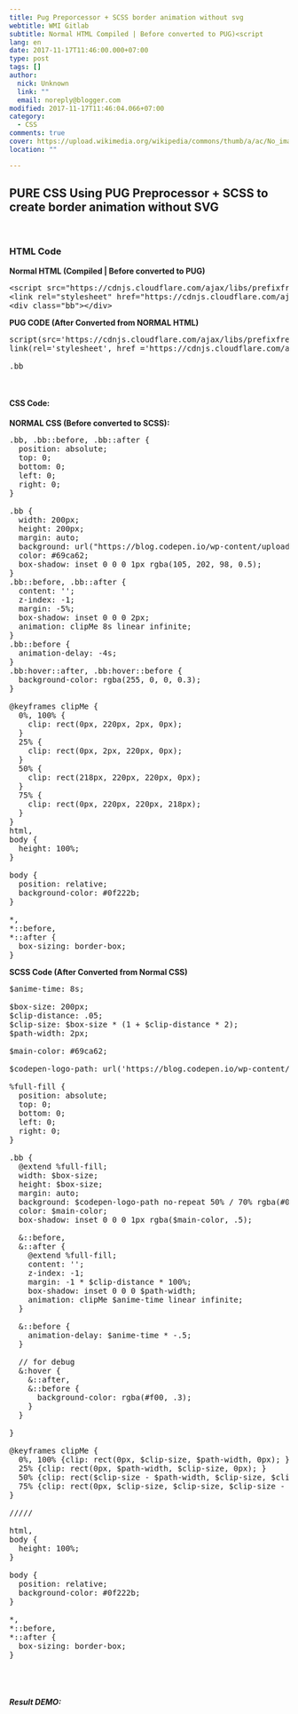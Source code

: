 ```yaml
---
title: Pug Preporcessor + SCSS border animation without svg
webtitle: WMI Gitlab
subtitle: Normal HTML Compiled | Before converted to PUG)<script
lang: en
date: 2017-11-17T11:46:00.000+07:00
type: post
tags: []
author:
  nick: Unknown
  link: ""
  email: noreply@blogger.com
modified: 2017-11-17T11:46:04.066+07:00
category:
  - CSS
comments: true
cover: https://upload.wikimedia.org/wikipedia/commons/thumb/a/ac/No_image_available.svg/2048px-No_image_available.svg.png
location: ""

---
```


<h2>PURE CSS Using PUG Preprocessor + SCSS to create border animation without SVG</h2><amp-img alt="PUG HTML AND SCSS" height="300" src="https://web-capture.net/picture_mini.php?type=jpeg&amp;url=https%3A%2F%2Fsource.l3n4r0x.cf%2Fphp%2Fcodepen.php%3Fuser%3Ddimaslanjaka%26id%3DgWWrbB%26tab%3Dresult%26h%3D500" width="300"></amp-img><br><h3>HTML Code</h3><div><b>Normal HTML (Compiled | Before converted to PUG)</b><br><pre>&lt;script src="https://cdnjs.cloudflare.com/ajax/libs/prefixfree/1.0.7/prefixfree.min.js"&gt;&lt;/script&gt;<br>&lt;link rel="stylesheet" href="https://cdnjs.cloudflare.com/ajax/libs/normalize/6.0.0/normalize.css"/&gt;<br>&lt;div class="bb"&gt;&lt;/div&gt;</pre></div><div><b>PUG CODE (After Converted from NORMAL HTML)</b></div><pre>script(src='https://cdnjs.cloudflare.com/ajax/libs/prefixfree/1.0.7/prefixfree.min.js')<br>link(rel='stylesheet', href ='https://cdnjs.cloudflare.com/ajax/libs/normalize/6.0.0/normalize.css')<br><br>.bb</pre><amp-iframe frameborder="0" height="200" layout="responsive" scrolling="yes" src="https://source.l3n4r0x.cf/php/codepen.php?user=dimaslanjaka&amp;id=gWWrbB&amp;tab=html&amp;h=500" width="300"></amp-iframe><br><h4>CSS Code:</h4><div><b>NORMAL CSS (Before converted to SCSS):</b><br><pre>.bb, .bb::before, .bb::after {<br>  position: absolute;<br>  top: 0;<br>  bottom: 0;<br>  left: 0;<br>  right: 0;<br>}<br><br>.bb {<br>  width: 200px;<br>  height: 200px;<br>  margin: auto;<br>  background: url("https://blog.codepen.io/wp-content/uploads/2012/06/Button-White-Large.png") no-repeat 50%/70% rgba(0, 0, 0, 0.1);<br>  color: #69ca62;<br>  box-shadow: inset 0 0 0 1px rgba(105, 202, 98, 0.5);<br>}<br>.bb::before, .bb::after {<br>  content: '';<br>  z-index: -1;<br>  margin: -5%;<br>  box-shadow: inset 0 0 0 2px;<br>  animation: clipMe 8s linear infinite;<br>}<br>.bb::before {<br>  animation-delay: -4s;<br>}<br>.bb:hover::after, .bb:hover::before {<br>  background-color: rgba(255, 0, 0, 0.3);<br>}<br><br>@keyframes clipMe {<br>  0%, 100% {<br>    clip: rect(0px, 220px, 2px, 0px);<br>  }<br>  25% {<br>    clip: rect(0px, 2px, 220px, 0px);<br>  }<br>  50% {<br>    clip: rect(218px, 220px, 220px, 0px);<br>  }<br>  75% {<br>    clip: rect(0px, 220px, 220px, 218px);<br>  }<br>}<br>html,<br>body {<br>  height: 100%;<br>}<br><br>body {<br>  position: relative;<br>  background-color: #0f222b;<br>}<br><br>*,<br>*::before,<br>*::after {<br>  box-sizing: border-box;<br>}</pre></div><div><b>SCSS Code (After Converted from Normal CSS)</b><br><pre>$anime-time: 8s;<br><br>$box-size: 200px;<br>$clip-distance: .05;<br>$clip-size: $box-size * (1 + $clip-distance * 2);<br>$path-width: 2px;<br><br>$main-color: #69ca62;<br><br>$codepen-logo-path: url('https://blog.codepen.io/wp-content/uploads/2012/06/Button-White-Large.png');<br><br>%full-fill {<br>  position: absolute;<br>  top: 0;<br>  bottom: 0;<br>  left: 0;<br>  right: 0;<br>}<br><br>.bb {<br>  @extend %full-fill;<br>  width: $box-size;<br>  height: $box-size;<br>  margin: auto;<br>  background: $codepen-logo-path no-repeat 50% / 70% rgba(#000, .1);<br>  color: $main-color;<br>  box-shadow: inset 0 0 0 1px rgba($main-color, .5);<br><br>  &amp;::before,<br>  &amp;::after {<br>    @extend %full-fill;<br>    content: '';<br>    z-index: -1;<br>    margin: -1 * $clip-distance * 100%;<br>    box-shadow: inset 0 0 0 $path-width; <br>    animation: clipMe $anime-time linear infinite;<br>  }<br><br>  &amp;::before {<br>    animation-delay: $anime-time * -.5;<br>  }<br><br>  // for debug<br>  &amp;:hover {<br>    &amp;::after,<br>    &amp;::before {<br>      background-color: rgba(#f00, .3);<br>    }<br>  }<br><br>}<br><br>@keyframes clipMe {<br>  0%, 100% {clip: rect(0px, $clip-size, $path-width, 0px); }<br>  25% {clip: rect(0px, $path-width, $clip-size, 0px); }<br>  50% {clip: rect($clip-size - $path-width, $clip-size, $clip-size, 0px); }<br>  75% {clip: rect(0px, $clip-size, $clip-size, $clip-size - $path-width); }<br>}<br><br>/////<br><br>html,<br>body {<br>  height: 100%;<br>}<br><br>body {<br>  position: relative;<br>  background-color: #0f222b;<br>}<br><br>*,<br>*::before,<br>*::after {<br>  box-sizing: border-box;<br>}</pre></div><amp-iframe frameborder="0" height="500" layout="responsive" scrolling="yes" src="https://source.l3n4r0x.cf/php/codepen.php?user=dimaslanjaka&amp;id=gWWrbB&amp;tab=css&amp;h=500" width="300"></amp-iframe><br><br><h5>Result DEMO:</h5><amp-iframe frameborder="0" height="500" layout="responsive" scrolling="yes" src="https://source.l3n4r0x.cf/php/codepen.php?user=dimaslanjaka&amp;id=gWWrbB&amp;tab=result&amp;h=500" width="300"></amp-iframe>